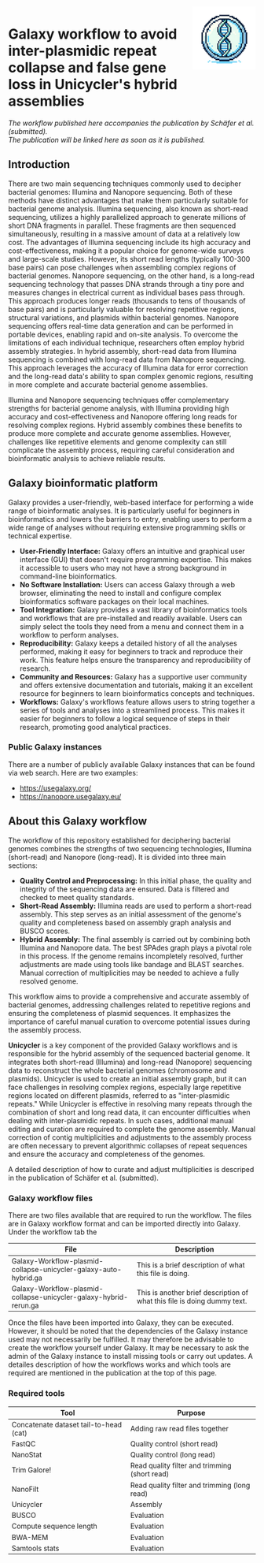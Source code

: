 <img align="right" src="https://github.com/wennj/plasmid-collapse-gene-loss-unicycler-galaxy/blob/main/pcglug_logo.png" width="128"/>  
  
# Galaxy workflow to avoid inter-plasmidic repeat collapse and false gene loss in Unicycler's hybrid assemblies

*The workflow published here accompanies the publication by Schäfer et al. (submitted).  
The publication will be linked here as soon as it is published.*

## Introduction
There are two main sequencing techniques commonly used to decipher bacterial genomes: Illumina and Nanopore sequencing. Both of these methods have distinct advantages that make them particularly suitable for bacterial genome analysis. Illumina sequencing, also known as short-read sequencing, utilizes a highly parallelized approach to generate millions of short DNA fragments in parallel. These fragments are then sequenced simultaneously, resulting in a massive amount of data at a relatively low cost. The advantages of Illumina sequencing include its high accuracy and cost-effectiveness, making it a popular choice for genome-wide surveys and large-scale studies. However, its short read lengths (typically 100-300 base pairs) can pose challenges when assembling complex regions of bacterial genomes. Nanopore sequencing, on the other hand, is a long-read sequencing technology that passes DNA strands through a tiny pore and measures changes in electrical current as individual bases pass through. This approach produces longer reads (thousands to tens of thousands of base pairs) and is particularly valuable for resolving repetitive regions, structural variations, and plasmids within bacterial genomes. Nanopore sequencing offers real-time data generation and can be performed in portable devices, enabling rapid and on-site analysis. To overcome the limitations of each individual technique, researchers often employ hybrid assembly strategies. In hybrid assembly, short-read data from Illumina sequencing is combined with long-read data from Nanopore sequencing. This approach leverages the accuracy of Illumina data for error correction and the long-read data's ability to span complex genomic regions, resulting in more complete and accurate bacterial genome assemblies.  
  
Illumina and Nanopore sequencing techniques offer complementary strengths for bacterial genome analysis, with Illumina providing high accuracy and cost-effectiveness and Nanopore offering long reads for resolving complex regions. Hybrid assembly combines these benefits to produce more complete and accurate genome assemblies. However, challenges like repetitive elements and genome complexity can still complicate the assembly process, requiring careful consideration and bioinformatic analysis to achieve reliable results.

## Galaxy bioinformatic platform
Galaxy provides a user-friendly, web-based interface for performing a wide range of bioinformatic analyses. It is particularly useful for beginners in bioinformatics and lowers the barriers to entry, enabling users to perform a wide range of analyses without requiring extensive programming skills or technical expertise.  

+ <b>User-Friendly Interface:</b> Galaxy offers an intuitive and graphical user interface (GUI) that doesn't require programming expertise. This makes it accessible to users who may not have a strong background in command-line bioinformatics.
+ <b>No Software Installation:</b> Users can access Galaxy through a web browser, eliminating the need to install and configure complex bioinformatics software packages on their local machines.
+ <b>Tool Integration:</b> Galaxy provides a vast library of bioinformatics tools and workflows that are pre-installed and readily available. Users can simply select the tools they need from a menu and connect them in a workflow to perform analyses.  
+ <b>Reproducibility:</b> Galaxy keeps a detailed history of all the analyses performed, making it easy for beginners to track and reproduce their work. This feature helps ensure the transparency and reproducibility of research.  
+ <b>Community and Resources:</b> Galaxy has a supportive user community and offers extensive documentation and tutorials, making it an excellent resource for beginners to learn bioinformatics concepts and techniques.  
+ <b>Workflows:</b> Galaxy's workflows feature allows users to string together a series of tools and analyses into a streamlined process. This makes it easier for beginners to follow a logical sequence of steps in their research, promoting good analytical practices.  

### Public Galaxy instances
There are a number of publicly available Galaxy instances that can be found via web search. Here are two examples:
+ https://usegalaxy.org/
+ https://nanopore.usegalaxy.eu/


## About this Galaxy workflow
The workflow of this repository established for deciphering bacterial genomes combines the strengths of two sequencing technologies, Illumina (short-read) and Nanopore (long-read). It is divided into three main sections:  
+ **Quality Control and Preprocessing:** In this initial phase, the quality and integrity of the sequencing data are ensured. Data is filtered and checked to meet quality standards.
+ **Short-Read Assembly:** Illumina reads are used to perform a short-read assembly. This step serves as an initial assessment of the genome's quality and completeness based on assembly graph analysis and BUSCO scores.
+ **Hybrid Assembly:** The final assembly is carried out by combining both Illumina and Nanopore data. The best SPAdes graph plays a pivotal role in this process. If the genome remains incompletely resolved, further adjustments are made using tools like bandage and BLAST searches. Manual correction of multiplicities may be needed to achieve a fully resolved genome.

This workflow aims to provide a comprehensive and accurate assembly of bacterial genomes, addressing challenges related to repetitive regions and ensuring the completeness of plasmid sequences. It emphasizes the importance of careful manual curation to overcome potential issues during the assembly process.

**Unicycler** is a key component of the provided Galaxy workflows and is responsible for the hybrid assembly of the sequenced bacterial genome. It integrates both short-read (Illumina) and long-read (Nanopore) sequencing data to reconstruct the whole bacterial genomes (chromosome and plasmids). Unicycler is used to create an initial assembly graph, but it can face challenges in resolving complex regions, especially large repetitive regions located on different plasmids, referred to as "inter-plasmidic repeats." While Unicycler is effective in resolving many repeats through the combination of short and long read data, it can encounter difficulties when dealing with inter-plasmidic repeats. In such cases, additional manual editing and curation are required to complete the genome assembly. Manual correction of contig multiplicities and adjustments to the assembly process are often necessary to prevent algorithmic collapses of repeat sequences and ensure the accuracy and completeness of the genomes.  

A detailed description of how to curate and adjust multiplicities is descriped in the publication of Schäfer et al. (submitted).

### Galaxy workflow files
There are two files available that are required to run the workflow. The files are in Galaxy workflow format and can be imported directly into Galaxy. Under the workflow tab the   

|File                                                               |Description            |
|-------------------------------------------------------------------|-----------------------|
|Galaxy-Workflow-plasmid-collapse-unicycler-galaxy-auto-hybrid.ga   |This is a brief description of what this file is doing.|
|Galaxy-Workflow-plasmid-collapse-unicycler-galaxy-hybrid-rerun.ga  |This is another brief description of what this file is doing dummy text.                       |

Once the files have been imported into Galaxy, they can be executed. However, it should be noted that the dependencies of the Galaxy instance used may not necessarily be fulfilled. It may therefore be advisable to create the workflow yourself under Galaxy. It may be necessary to ask the admin of the Galaxy instance  to install missing tools or carry out updates. A detailes description of how the workflows works and which tools are required are mentioned in the publication at the top of this page.

### Required tools

| Tool                                   | Purpose                                       |
|----------------------------------------|-----------------------------------------------|
| Concatenate dataset tail-to-head (cat) | Adding raw read files together                |
| FastQC                                 | Quality control (short read)                  |
| NanoStat                               | Quality control (long read)                   |
| Trim Galore!                           | Read quality filter and trimming (short read) |
| NanoFilt                               | Read quality filter and trimming (long read)  |
| Unicycler                              | Assembly                                      |
| BUSCO                                  | Evaluation                                    |
| Compute sequence length                | Evaluation                                    |
| BWA-MEM                                | Evaluation                                    |
| Samtools stats                         | Evaluation                                    |
